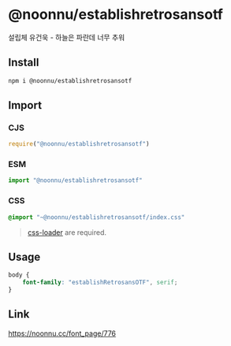 # @noonnu/establishretrosansotf
설립체 유건욱 - 하늘은 파란데 너무 추워

## Install
```sh
npm i @noonnu/establishretrosansotf
```
## Import
### CJS
```js
require("@noonnu/establishretrosansotf")
```
### ESM
```js
import "@noonnu/establishretrosansotf"
```
### CSS 
```css
@import "~@noonnu/establishretrosansotf/index.css"
```
> [css-loader](https://github.com/webpack-contrib/css-loader) are required.

## Usage
```css
body {
    font-family: "establishRetrosansOTF", serif;
}
```

## Link
https://noonnu.cc/font_page/776